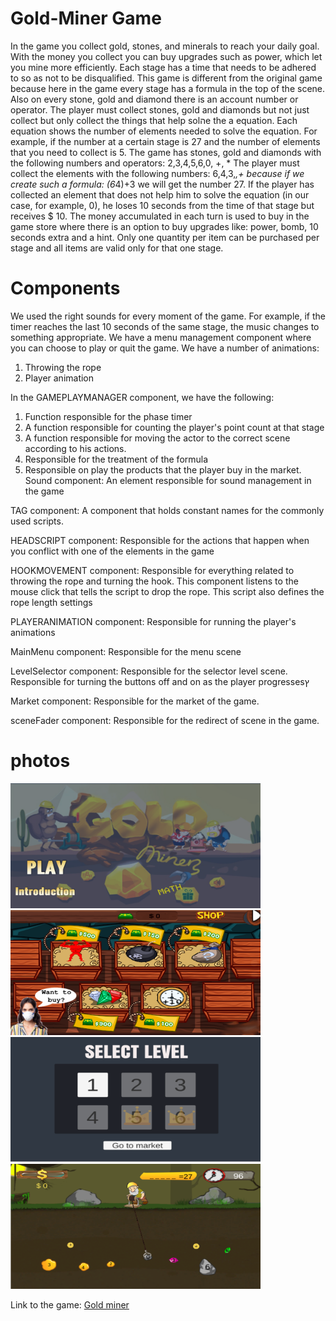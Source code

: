 # Gold-Miner Game
In the game you collect gold, stones, and minerals to reach your daily goal. With the money you collect you can buy upgrades such as power, which let you mine more efficiently. 
Each stage has a time that needs to be adhered to so as not to be disqualified.
This game is different from the original game because here in the game every stage has a formula in the top of the scene. Also on every stone, gold and diamond there is an account number or operator. The player must collect stones, gold and diamonds but not just collect but only collect the things that help solהe the a equation.
Each equation shows the number of elements needed to solve the equation.
For example, if the number at a certain stage is 27 and the number of elements that you need to collect is 5. The game has stones, gold and diamonds with the following numbers and operators: 2,3,4,5,6,0, +, *
The player must collect the elements with the following numbers: 6,4,3,*,+ because if we create such a formula: (6*4)+3 we will get the number 27.
If the player has collected an element that does not help him to solve the equation (in our case, for example, 0), he loses 10 seconds from the time of that stage but receives $ 10.
The money accumulated in each turn is used to buy in the game store where there is an option to buy upgrades like: power, bomb, 10 seconds extra and a hint. Only one quantity per item can be purchased per stage and all items are valid only for that one stage.
# Components

We used the right sounds for every moment of the game. For example, if the timer reaches the last 10 seconds of the same stage, the music changes to something appropriate.
We have a menu management component where you can choose to play or quit the game.
We have a number of animations:
1. Throwing the rope
2. Player animation

In the GAMEPLAYMANAGER component, we have the following:
1. Function responsible for the phase timer
2. A function responsible for counting the player's point count at that stage
3. A function responsible for moving the actor to the correct scene according to his actions.
4. Responsible for the treatment of the formula
5. Responsible on play the products that the player buy in the market.
Sound component:
An element responsible for sound management in the game

TAG component:
A component that holds constant names for the commonly used scripts.

HEADSCRIPT component:
Responsible for the actions that happen when you conflict with one of the elements in the game

HOOKMOVEMENT component:
Responsible for everything related to throwing the rope and turning the hook. This component listens to the mouse click that tells the script to drop the rope.
This script also defines the rope length settings

PLAYERANIMATION component:
Responsible for running the player's animations

MainMenu component:
Responsible for the menu scene

LevelSelector component:
Responsible for the selector level scene. 
Responsible for turning the buttons off and on as the player progressesץ

Market component:
Responsible for the market of the game.

sceneFader component:
Responsible for the redirect of scene in the game.

# photos

<img src="https://github.com/shaykeshok/Gold-Miner-2D/blob/master/menu.PNG" width="400px" height="200px">

<img src="https://github.com/shaykeshok/Gold-Miner-2D/blob/master/Capturesdf.PNG" width="400px" height="200px">

<img src="https://github.com/shaykeshok/Gold-Miner-2D/blob/master/Captsure.PNG" width="400px" height="200px">

<img src="https://github.com/shaykeshok/Gold-Miner-2D/blob/master/Capasfasfture.PNG" width="400px" height="200px">

Link to the game: <a href="https://shaykeshok.itch.io/gold-minner" target="_blank">Gold miner</a>
